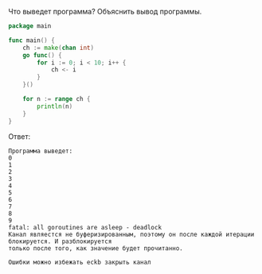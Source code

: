 Что выведет программа? Объяснить вывод программы.

```go
package main

func main() {
	ch := make(chan int)
	go func() {
		for i := 0; i < 10; i++ {
			ch <- i
		}
	}()

	for n := range ch {
		println(n)
	}
}
```

Ответ:
```
Программа выведет:
0
1
2
3
4
5
6
7
8
9
fatal: all goroutines are asleep - deadlock
Канал являестся не буферизированным, поэтому он после каждой итерации блокируется. И разблокируется
только после того, как значение будет прочитанно. 

Ошибки можно избежать есkb закрыть канал
```
